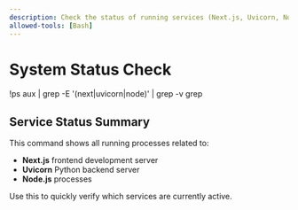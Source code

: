 ```yaml
---
description: Check the status of running services (Next.js, Uvicorn, Node)
allowed-tools: [Bash]
---
```


# System Status Check

!ps aux | grep -E '(next|uvicorn|node)' | grep -v grep

## Service Status Summary

This command shows all running processes related to:
- **Next.js** frontend development server
- **Uvicorn** Python backend server
- **Node.js** processes

Use this to quickly verify which services are currently active.